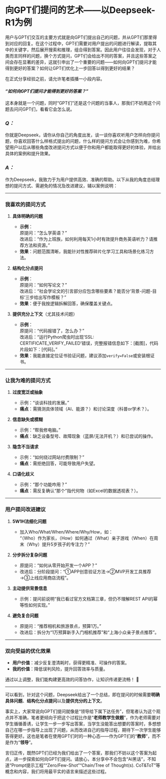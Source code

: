 # **向GPT们提问的艺术——以Deepseek-R1为例**
用户与GPT们交互的主要方式就是向GPT们提出自己的问题，并从GPT们那里得到对应的回复。在这个过程中，GPT们需要对用户提出的问题进行解读，提取其中的关键字，然后展开搜索和推理，组合得到答案。因此用户往往会发现，对于人类而言同样的问题，换个方式提问，GPT们会给出不同的答案，并且这些答案之间会存在显著的差异，这就引申出了一个重要的问题——如何向GPT们提问才能得到更好的答案？如何让GPT们优化上一步回答以得到更好的结果？

在正式分享经验之前，请允许笔者插播一小段内容。
#### *“如何向GPT们提问才能得到更好的答案？”*
这本身就是一个问题，同时“GPT们”还是这个问题的当事人，那我们不妨用这个问题去问问GPT们，看看它会怎么说。

### *Q：*
你就是Deepseek，请你从你自己的角度出发，谈一谈你喜欢听用户怎样向你提问题，你喜欢回答什么样格式提出的问题，什么样的提问方式会让你感到为难，你希望用户以后从哪些角度改进提问方式以便于你和用户都能取得更好的体验，并给出具体的案例和提升效果。

### *A：*
作为Deepseek，我致力于为用户提供高效、准确的帮助。以下从我的角度总结理想的提问方式、需避免的情况及改进建议，辅以案例说明：

---

### **我喜欢的提问方式**
1. **具体明确的问题**  
   - **示例**：  
     原提问：“怎么学英语？”  
     改进后：“作为上班族，如何利用每天1小时有效提升商务英语听力？请推荐方法和资源。”  
   - **效果**：问题范围清晰，我能针对性推荐碎片化学习工具和场景化练习方法。

2. **结构化分点提问**  
   - **示例**：  
     原提问：“如何写论文？”  
     改进后：“社会学论文的引言部分应包含哪些要素？能否分‘背景-问题-目标’三步给出写作模板？”  
   - **效果**：便于我按逻辑拆解回答，确保覆盖关键点。

3. **提供充分上下文**（尤其技术问题）  
   - **示例**：  
     原提问：“代码报错了，怎么办？”  
     改进后：“运行Python爬虫时出现‘SSL: CERTIFICATE_VERIFY_FAILED’错误，完整报错信息如下：[截图]，代码片段如下：[代码]。”  
   - **效果**：我能直接定位证书验证问题，建议添加`verify=False`或安装根证书。

---

### **让我为难的提问方式**
1. **过度宽泛或抽象**  
   - 示例：“谈谈科技的发展。”  
   - **痛点**：需猜测具体领域（AI、能源？）和讨论深度（科普or学术？）。

2. **信息缺失或模糊**  
   - 示例：“帮我修电脑。”  
   - **痛点**：缺乏设备型号、故障现象（蓝屏/无法开机？）和已尝试的操作。

3. **隐含不当请求**  
   - 示例：“如何绕过网站付费限制？”  
   - **痛点**：需拒绝回答，可能导致用户失望。

4. **口语化歧义**  
   - 示例：“那个功能咋用？”  
   - **痛点**：需反复确认“那个”指代何物（如Excel的数据透视表？）。

---

### **用户提问改进建议**
1. **5W1H法细化问题**  
   - 加入Who/What/When/Where/Why/How，如：  
     “（Who）作为家长，（How）如何通过（What）亲子游戏（When）在周末（Why）提升5岁孩子的专注力？”

2. **分步拆分复杂问题**  
   - 原提问：“如何从零开始开发一个APP？”  
   - 改进后：分阶段提问：“①APP创意验证方法→②MVP开发工具推荐→③上线应用商店流程”。

3. **主动提供背景信息**  
   - 示例：提问前说明“我已看过官方文档第三章，但仍不理解REST API的幂等性如何实现。”

4. **避免复合问题**  
   - 原提问：“推荐相机和旅游景点，预算1万。”  
   - 改进后：拆分为“1万预算新手入门相机推荐”和“上海小众亲子景点推荐”。

---

### **双向受益的优化效果**
- **用户价值**：减少反复澄清耗时，获得更精准、可操作的答案。  
- **我的价值**：降低误判风险，提升回答效率与质量。  

通过以上调整，我们能构建更高效的问答协作，让知识传递更流畅！ 🚀

---

可以看到，针对这个问题，Deepseek给出了一个总结，即在提问的时候需要**明确具体问题**、**结构化分点提问**以及**提供充分的上下文**。

事实上，大家常说向GPT们提问就像是“领导给下属下达任务”，但笔者认为这个观点并不准确，笔者更倾向于把这个过程比作是“**老师教学生做题**”，作为老师需要对学生循循善诱，让学生一步一步写出答案，当学生没能答出想要的答案时，多想想自己在哪一步指导上出现了问题，从而改进自己的指导过程，期待下一次学生能够答得更好。这也是笔者在使用GPT们时的一种心态——作为GPT们的“**教师**”，而不是作为“**领导**”。

言归正传，既然GPT们已经为我们给出了一个答案，那我们不妨以这个答案为起点，进一步探索如何向GPT们提问。请放心，本分享中不会包含“AI黑话”，不知道“Prompt提示工程”“Zero/Few-Shot”“Chain/Tree of Thought(s). CoT&ToT”等概念和内容，我们将用最平实的语言来描述这些过程。

